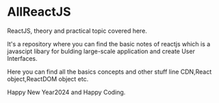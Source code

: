 # AllReactJS
ReactJS, theory and practical topic covered here.

It's a repository where you can find the basic notes of reactjs which is a javascipt libary for bulding large-scale application and create User Interfaces.

Here you can find all the basics concepts and other stuff line CDN,React object,ReactDOM object etc.

Happy New Year2024 and Happy Coding.

